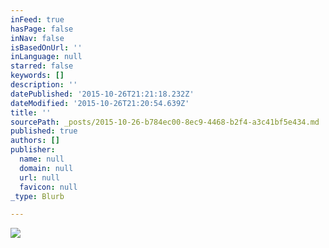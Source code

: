 ```yaml
---
inFeed: true
hasPage: false
inNav: false
isBasedOnUrl: ''
inLanguage: null
starred: false
keywords: []
description: ''
datePublished: '2015-10-26T21:21:18.232Z'
dateModified: '2015-10-26T21:20:54.639Z'
title: ''
sourcePath: _posts/2015-10-26-b784ec00-8ec9-4468-b2f4-a3c41bf5e434.md
published: true
authors: []
publisher:
  name: null
  domain: null
  url: null
  favicon: null
_type: Blurb

---
```

![](https://the-grid-user-content.s3-us-west-2.amazonaws.com/8a3217fe-71e1-41e0-9358-e86b6b2a462d.JPG)